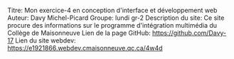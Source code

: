 Titre: Mon exercice-4 en conception d'interface et développement web
Auteur: Davy Michel-Picard
Groupe: lundi gr-2
Description du site: Ce site procure des informations sur le programme d'intégration multimédia du Collège de Maisonneuve
Lien de la page GitHub: https://github.com/Davy-17
Lien du site webdev: https://e1921866.webdev.cmaisonneuve.qc.ca/4w4d